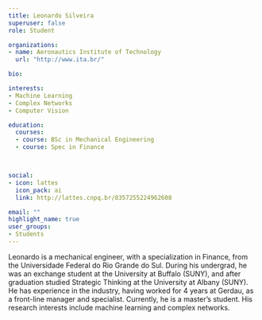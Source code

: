 ```yaml
---
title: Leonardo Silveira
superuser: false
role: Student

organizations:
- name: Aeronautics Institute of Technology
  url: "http://www.ita.br/"

bio:

interests:
- Machine Learning
- Complex Networks
- Computer Vision

education:
  courses:
  - course: BSc in Mechanical Engineering
  - course: Spec in Finance



social:
- icon: lattes
  icon_pack: ai
  link: http://lattes.cnpq.br/8357255224962608

email: ""
highlight_name: true
user_groups:
- Students
---
```


Leonardo is a mechanical engineer, with a specialization in Finance, from the
Universidade Federal do Rio Grande do Sul. During his undergrad, he was an
exchange student at the University at Buffalo (SUNY), and after graduation
studied Strategic Thinking at the University at Albany (SUNY). He has
experience in the industry, having worked for 4 years at Gerdau, as
a front-line manager and specialist. Currently, he is a master’s student. His
research interests include machine learning and complex networks.
